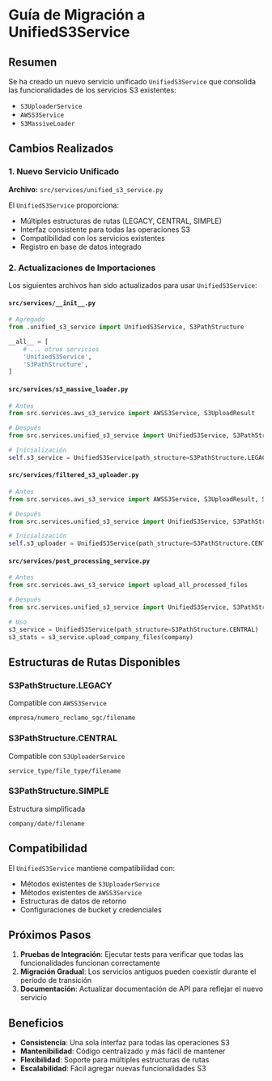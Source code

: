 # Guía de Migración a UnifiedS3Service

## Resumen

Se ha creado un nuevo servicio unificado `UnifiedS3Service` que consolida las funcionalidades de los servicios S3 existentes:
- `S3UploaderService`
- `AWSS3Service`
- `S3MassiveLoader`

## Cambios Realizados

### 1. Nuevo Servicio Unificado

**Archivo:** `src/services/unified_s3_service.py`

El `UnifiedS3Service` proporciona:
- Múltiples estructuras de rutas (LEGACY, CENTRAL, SIMPLE)
- Interfaz consistente para todas las operaciones S3
- Compatibilidad con los servicios existentes
- Registro en base de datos integrado

### 2. Actualizaciones de Importaciones

Los siguientes archivos han sido actualizados para usar `UnifiedS3Service`:

#### `src/services/__init__.py`
```python
# Agregado
from .unified_s3_service import UnifiedS3Service, S3PathStructure

__all__ = [
    # ... otros servicios
    'UnifiedS3Service',
    'S3PathStructure',
]
```

#### `src/services/s3_massive_loader.py`
```python
# Antes
from src.services.aws_s3_service import AWSS3Service, S3UploadResult

# Después
from src.services.unified_s3_service import UnifiedS3Service, S3PathStructure

# Inicialización
self.s3_service = UnifiedS3Service(path_structure=S3PathStructure.LEGACY)
```

#### `src/services/filtered_s3_uploader.py`
```python
# Antes
from src.services.aws_s3_service import AWSS3Service, S3UploadResult, S3Stats

# Después
from src.services.unified_s3_service import UnifiedS3Service, S3PathStructure

# Inicialización
self.s3_uploader = UnifiedS3Service(path_structure=S3PathStructure.CENTRAL)
```

#### `src/services/post_processing_service.py`
```python
# Antes
from src.services.aws_s3_service import upload_all_processed_files

# Después
from src.services.unified_s3_service import UnifiedS3Service, S3PathStructure

# Uso
s3_service = UnifiedS3Service(path_structure=S3PathStructure.CENTRAL)
s3_stats = s3_service.upload_company_files(company)
```

## Estructuras de Rutas Disponibles

### S3PathStructure.LEGACY
Compatible con `AWSS3Service`
```
empresa/numero_reclamo_sgc/filename
```

### S3PathStructure.CENTRAL
Compatible con `S3UploaderService`
```
service_type/file_type/filename
```

### S3PathStructure.SIMPLE
Estructura simplificada
```
company/date/filename
```

## Compatibilidad

El `UnifiedS3Service` mantiene compatibilidad con:
- Métodos existentes de `S3UploaderService`
- Métodos existentes de `AWSS3Service`
- Estructuras de datos de retorno
- Configuraciones de bucket y credenciales

## Próximos Pasos

1. **Pruebas de Integración**: Ejecutar tests para verificar que todas las funcionalidades funcionan correctamente
2. **Migración Gradual**: Los servicios antiguos pueden coexistir durante el período de transición
3. **Documentación**: Actualizar documentación de API para reflejar el nuevo servicio

## Beneficios

- **Consistencia**: Una sola interfaz para todas las operaciones S3
- **Mantenibilidad**: Código centralizado y más fácil de mantener
- **Flexibilidad**: Soporte para múltiples estructuras de rutas
- **Escalabilidad**: Fácil agregar nuevas funcionalidades S3